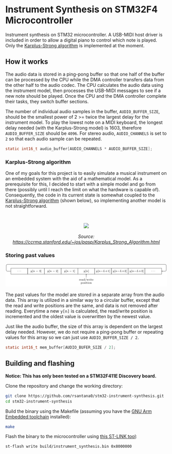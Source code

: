 # Instrument Synthesis on STM32F4 Microcontroller

Instrument synthesis on STM32 microcontroller. A USB-MIDI host driver is included in order to allow a digital piano to control which note is played. Only the [Karplus-Strong algorithm](https://en.wikipedia.org/wiki/Karplus–Strong_string_synthesis) is implemented at the moment.

<!--- *************************************************************************************************** --->

## How it works
The audio data is stored in a ping-pong buffer so that one half of the buffer can be processed by the CPU while the DMA controller transfers data from the other half to the audio codec. The CPU calculates the audio data using the instrument model, then processes the USB-MIDI messages to see if a new note should be played. Once the CPU and the DMA controller complete their tasks, they switch buffer sections.

The number of individual audio samples in the buffer, `AUDIO_BUFFER_SIZE`, should be the smallest power of 2 >= twice the largest delay for the instrument model. To play the lowest note on a MIDI keyboard, the longest delay needed (with the Karplus-Strong model) is 1603, therefore `AUDIO_BUFFER_SIZE` should be `4096`. For stereo audio, `AUDIO_CHANNELS` is set to `2` so that each audio sample can be repeated.

```c
static int16_t audio_buffer[AUDIO_CHANNELS * AUDIO_BUFFER_SIZE];
```


### Karplus-Strong algorithm
One of my goals for this project is to easily simulate a musical instrument on an embedded system with the aid of a mathematical model. As a prerequisite for this, I decided to start with a simple model and go from there (possibly until I reach the limit on what the hardware is capable of). Consequently, the code in its current state is somewhat coupled to the [Karplus-Strong algorithm](https://en.wikipedia.org/wiki/Karplus%E2%80%93Strong_string_synthesis) (shown below), so implementing another model is not straightforward.

<br/>
<p align="center">
<img src="https://ccrma.stanford.edu/~jos/pasp/img1974.png" />
</p>
<p align="center">
<em align="center">Source: <a href="https://ccrma.stanford.edu/~jos/pasp/Karplus_Strong_Algorithm.html">https://ccrma.stanford.edu/~jos/pasp/Karplus_Strong_Algorithm.html</a></em>
</p>


### Storing past values

<p align="center"><img src="circular_buffer.png" /></p>

The past values for the model are stored in a separate array from the audio data. This array is utilized in a similar way to a circular buffer, except that the read and write positions are the same, and data is not removed after reading. Everytime a new `y[n]` is calculated, the read/write position is incremented and the oldest value is overwritten by the newest value.

Just like the audio buffer, the size of this array is dependent on the largest delay needed. However, we do not require a ping-pong buffer or repeating values for this array so we can just use `AUDIO_BUFFER_SIZE / 2`.

```c
static int16_t mem_buffer[AUDIO_BUFER_SIZE / 2];
```

<!--- *************************************************************************************************** --->

## Building and flashing
**Notice: This has only been tested on a STM32F411E Discovery board.**

Clone the repository and change the working directory:
```bash
git clone https://github.com/rsantana0/stm32-instrument-synthesis.git
cd stm32-instrument-synthesis
```

Build the binary using the Makefile (assuming you have the [GNU Arm Embedded toolchain](https://developer.arm.com/tools-and-software/open-source-software/developer-tools/gnu-toolchain/gnu-rm) installed):
```bash
make
```

Flash the binary to the microcontroller using [this ST-LINK tool](https://github.com/texane/stlink):
```bash
st-flash write build/instrument_synthesis.bin 0x8000000
```